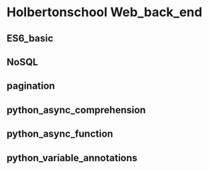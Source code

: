 # Holbertonschool Web_back_end

## ES6_basic
## NoSQL
## pagination
## python_async_comprehension
## python_async_function
## python_variable_annotations
